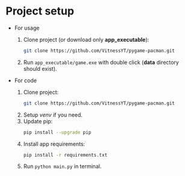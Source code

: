 # Project setup

* For usage
     1. Clone project (or download only **app_executable**):
         ```bash
         git clone https://github.com/VitnessYT/pygame-pacman.git
         ``` 
     2. Run `app_executable/game.exe` with double click (**data** directory should exist).


* For code
    1. Clone project:
         ```bash
         git clone https://github.com/VitnessYT/pygame-pacman.git
         ``` 
    2. Setup *venv* if you need.
    3. Update pip:
        ```bash
        pip install --upgrade pip
        ```
    4. Install app requirements:
        ```bash
        pip install -r requirements.txt
        ```
    5. Run `python main.py` in terminal.
